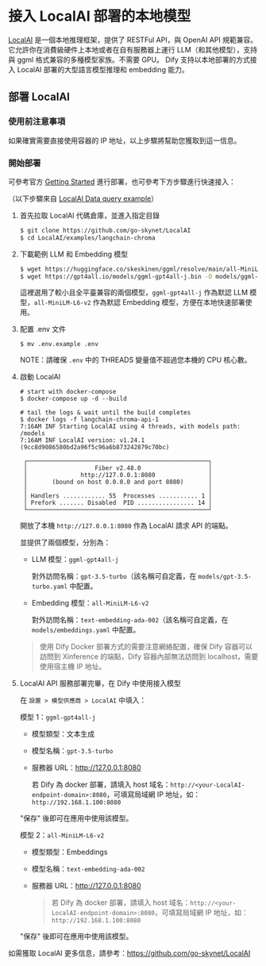# 接入 LocalAI 部署的本地模型

[LocalAI](https://github.com/go-skynet/LocalAI) 是一個本地推理框架，提供了 RESTFul API，與 OpenAI API 規範兼容。它允許你在消費級硬件上本地或者在自有服務器上運行 LLM（和其他模型），支持與 ggml 格式兼容的多種模型家族。不需要 GPU。
Dify 支持以本地部署的方式接入 LocalAI 部署的大型語言模型推理和 embedding 能力。

## 部署 LocalAI

### 使用前注意事項


如果確實需要直接使用容器的 IP 地址，以上步驟將幫助您獲取到這一信息。

### 開始部署

可參考官方 [Getting Started](https://localai.io/basics/getting_started/) 進行部署，也可參考下方步驟進行快速接入：

（以下步驟來自 [LocalAI Data query example](https://github.com/go-skynet/LocalAI/blob/master/examples/langchain-chroma/README.md)）

1. 首先拉取 LocalAI 代碼倉庫，並進入指定目錄

    ```bash
    $ git clone https://github.com/go-skynet/LocalAI
    $ cd LocalAI/examples/langchain-chroma
    ```

2. 下載範例 LLM 和 Embedding 模型

    ```bash
    $ wget https://huggingface.co/skeskinen/ggml/resolve/main/all-MiniLM-L6-v2/ggml-model-q4_0.bin -O models/bert
    $ wget https://gpt4all.io/models/ggml-gpt4all-j.bin -O models/ggml-gpt4all-j
    ```

    這裡選用了較小且全平臺兼容的兩個模型，`ggml-gpt4all-j` 作為默認 LLM 模型，`all-MiniLM-L6-v2` 作為默認 Embedding 模型，方便在本地快速部署使用。

3. 配置 .env 文件

   ```shell
   $ mv .env.example .env
   ```

   NOTE：請確保 `.env` 中的 THREADS 變量值不超過您本機的 CPU 核心數。

4. 啟動 LocalAI

   ```shell
   # start with docker-compose
   $ docker-compose up -d --build
   
   # tail the logs & wait until the build completes
   $ docker logs -f langchain-chroma-api-1
   7:16AM INF Starting LocalAI using 4 threads, with models path: /models
   7:16AM INF LocalAI version: v1.24.1 (9cc8d9086580bd2a96f5c96a6b873242879c70bc)
   
    ┌───────────────────────────────────────────────────┐ 
    │                   Fiber v2.48.0                   │ 
    │               http://127.0.0.1:8080               │ 
    │       (bound on host 0.0.0.0 and port 8080)       │ 
    │                                                   │ 
    │ Handlers ............ 55  Processes ........... 1 │ 
    │ Prefork ....... Disabled  PID ................ 14 │ 
    └───────────────────────────────────────────────────┘ 
   ```

   開放了本機 `http://127.0.0.1:8080` 作為 LocalAI 請求 API 的端點。

   並提供了兩個模型，分別為：

   - LLM 模型：`ggml-gpt4all-j`

     對外訪問名稱：`gpt-3.5-turbo`（該名稱可自定義，在 `models/gpt-3.5-turbo.yaml` 中配置。

   - Embedding 模型：`all-MiniLM-L6-v2`

     對外訪問名稱：`text-embedding-ada-002`（該名稱可自定義，在 `models/embeddings.yaml` 中配置。
    >  使用 Dify Docker 部署方式的需要注意網絡配置，確保 Dify 容器可以訪問到 Xinference 的端點，Dify 容器內部無法訪問到 localhost，需要使用宿主機 IP 地址。

5. LocalAI API 服務部署完畢，在 Dify 中使用接入模型

   在 `設置 > 模型供應商 > LocalAI` 中填入：

   模型 1：`ggml-gpt4all-j`

   - 模型類型：文本生成

   - 模型名稱：`gpt-3.5-turbo`

   - 服務器 URL：http://127.0.0.1:8080

     若 Dify 為 docker 部署，請填入 host 域名：`http://<your-LocalAI-endpoint-domain>:8080`，可填寫局域網 IP 地址，如：`http://192.168.1.100:8080`

   "保存" 後即可在應用中使用該模型。

   模型 2：`all-MiniLM-L6-v2`

   - 模型類型：Embeddings

   - 模型名稱：`text-embedding-ada-002`

   - 服務器 URL：http://127.0.0.1:8080

     > 若 Dify 為 docker 部署，請填入 host 域名：`http://<your-LocalAI-endpoint-domain>:8080`，可填寫局域網 IP 地址，如：`http://192.168.1.100:8080`

   "保存" 後即可在應用中使用該模型。

如需獲取 LocalAI 更多信息，請參考：https://github.com/go-skynet/LocalAI